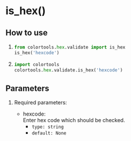 # is_hex()

## How to use

1. ```python
   from colortools.hex.validate import is_hex
   is_hex('hexcode')
   ```
2. ```python
   import colortools
   colortools.hex.validate.is_hex('hexcode')
   ```

## Parameters

1. Required parameters:

   - hexcode:  
      Enter hex code which should be checked.
     - `type: string`
     - `default: None`
